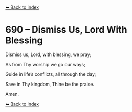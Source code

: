 [⬅️ Back to index](../README.md)

# 690 – Dismiss Us, Lord With Blessing



Dismiss us, Lord, with blessing, we pray;

As from Thy worship we go our ways;

Guide in life’s conflicts, all through the day;

Save in Thy kingdom, Thine be the praise.

Amen.

[⬅️ Back to index](../README.md)
